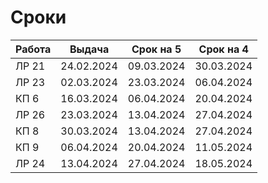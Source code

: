 # Сроки
| Работа | Выдача     | Срок на 5  | Срок на 4  |
| ------ | ---------- | ---------- | ---------- |
| ЛР 21  | 24.02.2024 | 09.03.2024 | 30.03.2024 |
| ЛР 23  | 02.03.2024 | 23.03.2024 | 06.04.2024 |
| КП 6   | 16.03.2024 | 06.04.2024 | 20.04.2024 |
| ЛР 26  | 23.03.2024 | 13.04.2024 | 27.04.2024 |
| КП 8   | 30.03.2024 | 13.04.2024 | 27.04.2024 |
| КП 9   | 06.04.2024 | 20.04.2024 | 11.05.2024 |
| ЛР 24  | 13.04.2024 | 27.04.2024 | 18.05.2024 |
